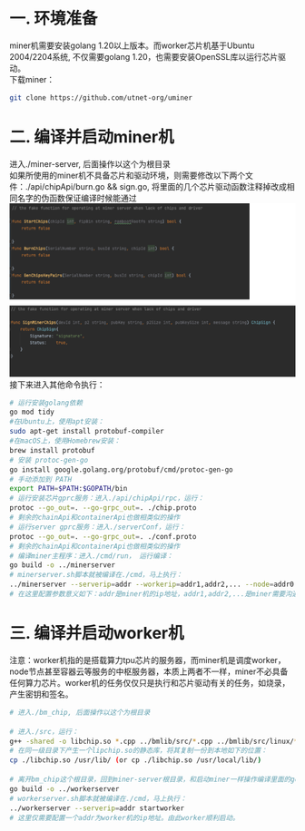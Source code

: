 # 一. 环境准备
miner机需要安装golang 1.20以上版本。而worker芯片机基于Ubuntu 2004/2204系统, 不仅需要golang 1.20，也需要安装OpenSSL库以运行芯片驱动。 \
下载miner：
```sh
git clone https://github.com/utnet-org/uminer
```

# 二. 编译并启动miner机

进入./miner-server, 后面操作以这个为根目录\
如果所使用的miner机不具备芯片和驱动环境，则需要修改以下两个文件：./api/chipApi/burn.go && sign.go, 将里面的几个芯片驱动函数注释掉改成相同名字的伪函数保证编译时候能通过
![img.png](../../images/revise-gofiles.png)
接下来进入其他命令执行：

```sh
# 运行安装golang依赖
go mod tidy
#在Ubuntu上，使用apt安装：
sudo apt-get install protobuf-compiler
#在macOS上，使用Homebrew安装：
brew install protobuf
# 安装 protoc-gen-go
go install google.golang.org/protobuf/cmd/protoc-gen-go
# 手动添加到 PATH
export PATH=$PATH:$GOPATH/bin
# 运行安装芯片gprc服务：进入./api/chipApi/rpc，运行：
protoc --go_out=. --go-grpc_out=. ./chip.proto 
# 剩余的chainApi和containerApi也做相类似的操作
# 运行server gprc服务：进入./serverConf，运行：
protoc --go_out=. --go-grpc_out=. ./conf.proto 
# 剩余的chainApi和containerApi也做相类似的操作
# 编译miner主程序：进入./cmd/run， 运行编译：
go build -o ../minerserver
# minerserver.sh脚本就被编译在./cmd，马上执行：
../minerserver --serverip=addr --workerip=addr1,addr2,... --node=addr0 startminer
# 在这里配置参数意义如下：addr是miner机的ip地址，addr1,addr2,...是miner需要沟通的各worker机地址，addr0是连上的node节点地址。由此miner顺利启动。

```

# 三. 编译并启动worker机
注意：worker机指的是搭载算力tpu芯片的服务器，而miner机是调度worker，node节点甚至容器云等服务的中枢服务器，本质上两者不一样，miner不必具备任何算力芯片。worker机的任务仅仅只是执行和芯片驱动有关的任务，如烧录，产生密钥和签名。
```sh
# 进入./bm_chip, 后面操作以这个为根目录

# 进入./src，运行：
g++ -shared -o libchip.so *.cpp ../bmlib/src/*.cpp ../bmlib/src/linux/*.cpp ../common/bm1684/src/common.c -I../bmlib/include -I../bmlib/src/linux -I../common/bm1684/include -I../config -I/usr/local/opt/openssl/include -L/usr/local/opt/openssl/lib -lssl -lcrypto -fPIC
# 在同一级目录下产生一个lipchip.so的静态库，将其复制一份到本地如下的位置：
cp ./libchip.so /usr/lib/ (or cp ./libchip.so /usr/local/lib/)

# 离开bm_chip这个根目录，回到miner-server根目录，和启动miner一样操作编译里面的go文件，更换脚本名字：
go build -o ../workerserver
# workerserver.sh脚本就被编译在./cmd，马上执行：
../workerserver --serverip=addr startworker
# 这里仅需要配置一个addr为worker机的ip地址。由此worker顺利启动。

```